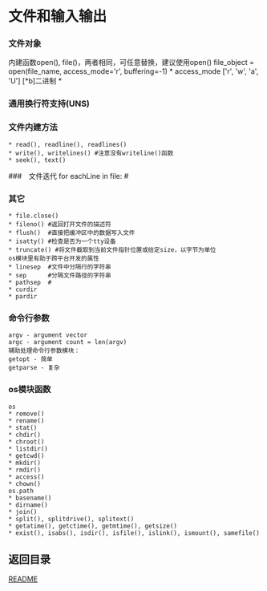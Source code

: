 文件和输入输出
============================

### 文件对象
   内建函数open(), file()，两者相同，可任意替换，建议使用open()
   file_object = open(file_name, access_mode='r', buffering=-1)
       * access_mode ['r', 'w', 'a', 'U'] [*b]二进制
	   * 

### 通用换行符支持(UNS)
    
### 文件内建方法
    * read(), readline(), readlines()
    * write(), writelines() #注意没有writeline()函数
    * seek(), text()


###　文件迭代
    for eachLine in file:
        #

### 其它
    * file.close()
    * fileno() #返回打开文件的描述符
    * flush()  #直接把缓冲区中的数据写入文件
    * isatty() #检查是否为一个tty设备
    * truncate() #将文件截取到当前文件指针位置或给定size，以字节为单位
	os模块里有助于跨平台开发的属性
	* linesep  #文件中分隔行的字符串
	* sep      #分隔文件路径的字符串
	* pathsep  #
	* curdir
	* pardir

### 命令行参数
    argv - argument vector 
    argc - argument count = len(argv)
    辅助处理命令行参数模块：
    getopt - 简单
    getparse - 复杂

### os模块函数
    os
    * remove()
    * rename()
    * stat()
	* chdir()
	* chroot()
	* listdir()
	* getcwd()
	* mkdir()
	* rmdir()
	* access()
	* chown()
	os.path
	* basename()
	* dirname()
	* join()
	* split(), splitdrive(), splitext()
	* getatime(), getctime(), getmtime(), getsize()
	* exist(), isabs(), isdir(), isfile(), islink(), ismount(), samefile()
	


## 返回目录
[README](README.md)